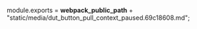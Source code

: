 module.exports = __webpack_public_path__ + "static/media/dut_button_pull_context_paused.69c18608.md";